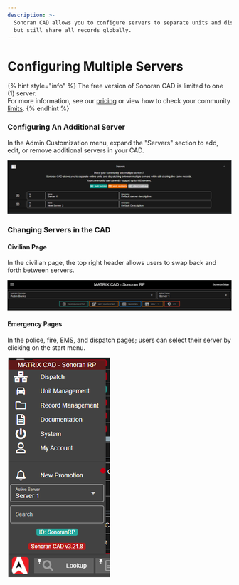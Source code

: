 ```yaml
---
description: >-
  Sonoran CAD allows you to configure servers to separate units and dispatchers,
  but still share all records globally.
---
```


# Configuring Multiple Servers

{% hint style="info" %}
The free version of Sonoran CAD is limited to one (1) server.\
For more information, see our [pricing](../../pricing/faq/) or view how to check your community [limits](../getting-started/view-your-limits.md).
{% endhint %}

### Configuring An Additional Server

In the Admin Customization menu, expand the "Servers" section to add, edit, or remove additional servers in your CAD.

![Additional servers are configured in the customization menu](../../.gitbook/assets/servers.PNG)

### Changing Servers in the CAD

#### Civilian Page

In the civilian page, the top right header allows users to swap back and forth between servers.

![Users can select their server in the top header](<../../.gitbook/assets/image (292) (1).png>)

#### Emergency Pages

In the police, fire, EMS, and dispatch pages; users can select their server by clicking on the start menu.

![Emergency Pages - Server Selector](<../../.gitbook/assets/image (300) (1).png>)
